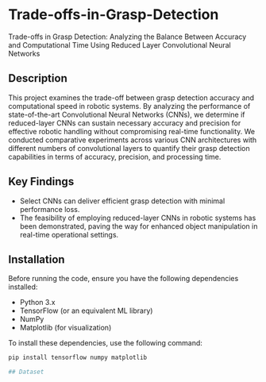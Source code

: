 # Trade-offs-in-Grasp-Detection
Trade-offs in Grasp Detection: Analyzing the Balance Between Accuracy and Computational Time Using Reduced Layer Convolutional Neural Networks

## Description

This project examines the trade-off between grasp detection accuracy and computational speed in robotic systems. By analyzing the performance of state-of-the-art Convolutional Neural Networks (CNNs), we determine if reduced-layer CNNs can sustain necessary accuracy and precision for effective robotic handling without compromising real-time functionality. We conducted comparative experiments across various CNN architectures with different numbers of convolutional layers to quantify their grasp detection capabilities in terms of accuracy, precision, and processing time.

## Key Findings

- Select CNNs can deliver efficient grasp detection with minimal performance loss.
- The feasibility of employing reduced-layer CNNs in robotic systems has been demonstrated, paving the way for enhanced object manipulation in real-time operational settings.

## Installation

Before running the code, ensure you have the following dependencies installed:

- Python 3.x
- TensorFlow (or an equivalent ML library)
- NumPy
- Matplotlib (for visualization)

To install these dependencies, use the following command:

```bash
pip install tensorflow numpy matplotlib

## Dataset
